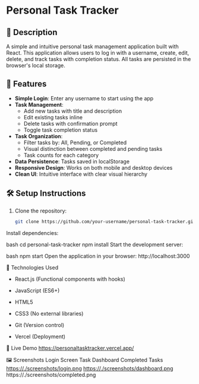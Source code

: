 # Personal Task Tracker

## 📖 Description
A simple and intuitive personal task management application built with React. This application allows users to log in with a username, create, edit, delete, and track tasks with completion status. All tasks are persisted in the browser's local storage.

## 🚀 Features
- **Simple Login**: Enter any username to start using the app
- **Task Management**:
  - Add new tasks with title and description
  - Edit existing tasks inline
  - Delete tasks with confirmation prompt
  - Toggle task completion status
- **Task Organization**:
  - Filter tasks by: All, Pending, or Completed
  - Visual distinction between completed and pending tasks
  - Task counts for each category
- **Data Persistence**: Tasks saved in localStorage
- **Responsive Design**: Works on both mobile and desktop devices
- **Clean UI**: Intuitive interface with clear visual hierarchy

## 🛠 Setup Instructions
1. Clone the repository:
   ```bash
   git clone https://github.com/your-username/personal-task-tracker.git
Install dependencies:

bash
cd personal-task-tracker
npm install
Start the development server:

bash
npm start
Open the application in your browser:
http://localhost:3000

🧰 Technologies Used
- React.js (Functional components with hooks)

- JavaScript (ES6+)

- HTML5

- CSS3 (No external libraries)

- Git (Version control)

- Vercel (Deployment)

🔗 Live Demo
https://personaltasktracker.vercel.app/

🖼 Screenshots
Login Screen	Task Dashboard	Completed Tasks
[https://./screenshots/login.png](https://github.com/rahulrathod02/personal-task-tracker/blob/39d253abbef9ca9c376ebf267b9fba47086fd888/src/screenshots/completed.png)	[https://./screenshots/dashboard.png](https://github.com/rahulrathod02/personal-task-tracker/blob/a4994b8cb5fb12bedfb1b8658cf1b2dc2ec76eb6/src/screenshots/dashboard.png)	https://./screenshots/completed.png
